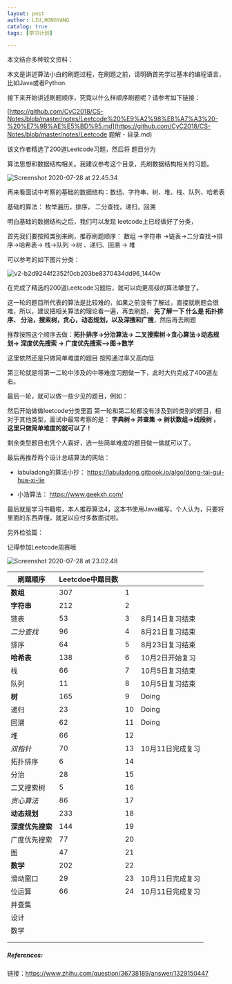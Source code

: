 ```yaml
---
layout: post
author: LIU,HONGYANG
catalog: true
tags: [学习计划]

---
```






本文结合多种软文资料：





本文是讲述算法小白的刷题过程，在刷题之前，请明确首先学过基本的编程语言，比如Java或者Python.

接下来开始讲述刷题顺序，究竟以什么样顺序刷题呢？请参考如下链接：



[https://github.com/CyC2018/CS-Notes/blob/master/notes/Leetcode%20%E9%A2%98%E8%A7%A3%20-%20%E7%9B%AE%E5%BD%95.md](https://github.com/CyC2018/CS-Notes/blob/master/notes/Leetcode 题解 - 目录.md)



该文作者精选了200道Leetcode习题，然后将 题目分为

算法思想和数据结构相关。我建议参考这个目录，先刷数据结构相关的习题。

![Screenshot 2020-07-28 at 22.45.34](https://tva1.sinaimg.cn/large/007S8ZIlgy1gh72k29371j306i0hg754.jpg)



再来看面试中考察的基础的数据结构：数组、字符串、树、堆、栈、队列、哈希表

基础的算法： 枚举遍历，排序， 二分查找，递归，回溯

明白基础的数据结构之后，我们可以发现 leetcode上已经做好了分类， 

首先我们要按照类别来刷，推荐刷题顺序： 数组 ->字符串 ->链表->二分查找->排序->哈希表-> 栈->队列 ->树 、递归、回溯 -> 堆



可以参考的如下图片分类：

![v2-b2d9244f2352f0cb203be8370434dd96_1440w](https://tva1.sinaimg.cn/large/007S8ZIlgy1gh72qwg7y8j30ey0qg40m.jpg)



在完成了精选的200道Leetcode习题后，就可以向更高级的算法攀登了。



这一轮的题目所代表的算法是比较难的，如果之前没有了解过，直接就刷题会很难，所以，建议把相关算法的理论看一遍，再去刷题， **先了解一下 什么是 拓扑排序、 分治，搜索树，贪心，动态规划，以及深搜和广搜**，然后再去刷题 

推荐按照这个顺序去做：**拓扑排序->分治算法-> 二叉搜索树->贪心算法->动态规划-> 深度优先搜索 -> 广度优先搜索-->图->数学**

这里依然还是只做简单难度的题目 按照通过率又高向低



第三轮就是将第一二轮中涉及的中等难度习题做一下，此时大约完成了400道左右。





最后一轮，就可以做一些少见的题目，例如：

然后开始做做leetcode分类里面 第一轮和第二轮都没有涉及到的类别的题目，相对于其他类型，面试中最常考察的是： **字典树-> 并查集 -> 树状数组->线段树 ， 这里只做简单难度的就可以了！**

剩余类型题目也凭个人喜好，选一些简单难度的题目做一做就可以了。



最后再推荐两个设计总结算法的网站：



- labuladong的算法小抄： https://labuladong.gitbook.io/algo/dong-tai-gui-hua-xi-lie

- 小浩算法： https://www.geekxh.com/



最后就是学习书籍啦，本人推荐算法4，这本书使用Java编写，个人认为，只要将里面的东西弄懂，就足以应付多数面试啦。



另外检验篇：



记得参加Leetcode周赛哦



![Screenshot 2020-07-28 at 23.02.48](https://tva1.sinaimg.cn/large/007S8ZIlgy1gh731x1ogsj30l40eqwgv.jpg)





| 刷题顺序         | Leetcdoe中题目数 |      |                  |
| ---------------- | ---------------- | ---- | ---------------- |
| **数组**         | 307              | 1    |                  |
| **字符串**       | 212              | 2    |                  |
| 链表             | 53               | 3    | 8月14日复习结束  |
| *二分查找*       | 96               | 4    | 8月21日复习结束  |
| 排序             | 64               | 5    | 8月23日复习结束  |
| **哈希表**       | 138              | 6    | 10月2日开始复习  |
| 栈               | 66               | 7    | 10月5日复习结束  |
| 队列             | 11               | 8    | 10月5日复习结束  |
| **树**           | 165              | 9    | Doing            |
| 递归             | 23               | 10   | Doing            |
| 回溯             | 62               | 11   | Doing            |
| 堆               | 66               | 12   |                  |
| *双指针*         | 70               | 13   | 10月11日完成复习 |
| 拓扑排序         | 6                | 14   |                  |
| 分治             | 28               | 15   |                  |
| 二叉搜索树       | 5                | 16   |                  |
| *贪心算法*       | 86               | 17   |                  |
| **动态规划**     | 233              | 18   |                  |
| **深度优先搜索** | 144              | 19   |                  |
| 广度优先搜索     | 77               | 20   |                  |
| 图               | 47               | 21   |                  |
| **数学**         | 202              | 22   |                  |
| 滑动窗口         | 29               | 23   | 10月11日完成复习 |
| 位运算           | 66               | 24   | 10月11日完成复习 |
| 并查集           |                  |      |                  |
| 设计             |                  |      |                  |
| 数学             |                  |      |                  |
|                  |                  |      |                  |
|                  |                  |      |                  |





##### References:

链接：https://www.zhihu.com/question/36738189/answer/1329150447
